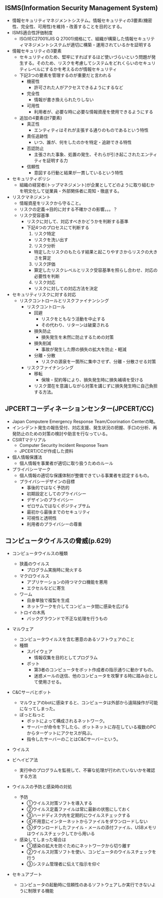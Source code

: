 ## ISMS(Information Security Management System)
- 情報セキュリティマネジメントシステム。情報セキュリティの3要素(機密性、完全性、可用性)を維持・改善することを目的とする。
- ISMS適合性評価制度
  - ISO/IEC27001(JIS Q 27001)規格にて、組織が構築した情報セキュリティマネジメントシステムが適切に構築・運用されているかを証明する
- 情報セキュリティの3要素
  - セキュリティのため、堅牢にすればするほど使いづらいという問題が発生する。そのため、リスクを考慮してシステムをどれくらいのセキュリティレベルにするかを考えるのが情報セキュリティ
  - 下記3つの要素を管理するのが重要だと言われる
    - 機密性
      - 許可された人がアクセスできるようにするなど
    - 完全性
      - 情報が書き換えられたりしない
    - 可用性
      - 利用者が、必要な時に必要な情報資産を使用できるようにする
  - 追加の4要素(計7要素)
    - 真正性
      - エンティティはそれが主張する通りのものであるという特性
    - 責任追跡性
      - いつ、誰が、何をしたのかを特定・追跡できる特性
    - 否認防止
      - 主張された事象、処置の発生、それらが引き起こされたエンティティを証明する力
    - 信頼性
      - 意図する行動と結果が一貫しているという特性
- セキュリティポリシ
  - 組織の経営者(トップマネジメント)が企業としてどのように取り組むかを明文化して従業員・外部関係者に周知・徹底する。
- リスクマネジメント
  - 情報資産をリスクから守ること。
  - リスクの定義→目的に対する不確かさの影響。。。？
  - リスク受容基準
    - リスクに対して、対応すべきかどうかを判断する基準
    - 下記4つのプロセスにて判断する
      1. リスク特定
        - リスクを洗い出す
      2. リスク分析
        - 特定したリスクのもたらす結果と起こりやすさからリスクの大きさを算定
      3. リスク評価
        - 算定したリスクレベルとリスク受容基準を照らし合わせ、対応の必要性を判断
      4. リスク対応
        - リスクに対しての対応方法を決定
- セキュリティリスクに対する対応
  - リスクコントロールとリスクファイナンシング
    - リスクコントロール
      - 回避
        - リスクをともなう活動を中止する
        - その代わり、リターンは破棄される
      - 損失防止
        - 損失発生を未然に防止するための対策
      - 損失削減
        - 事故が発生した際の損失の拡大を防止・軽減
      - 分離・分散
        - リスクの源泉を一箇所に集中させず、分離・分散させる対策
    - リスクファイナンシング
      - 移転
        - 保険・契約等により、損失発生時に損失補填を受ける
      - リスク潜在を意識しながら対策を講じずに損失発生時に自己負担する方法。

## JPCERTコーディネーションセンター(JPCERT/CC)
- Japan Computere Emergency Response Team/Coorination Centerの略。
- インシデント発生の報告受付、対応支援、発生状況の把握、手口の分析、再発防止のための対策の検討や助言を行なっている。
- CSIRTマテリアル
  - Computer Security Incident Response Team
  - JPCERT/CCが作成した資料
- 個人情報保護法
  - 個人情報を事業者が適切に取り扱うためのルール
- プライバシーマーク
  - 個人情報の適切な保護体制が整備できている事業者を認定するもの。
  - プライバシーデザインの目標
    - 事後的ではなく予防的
    - 初期設定としてのプライバシー
    - デザインのプライバシー
    - ゼロサムではなくポジティブサム
    - 最初から最後までのセキュリティ
    - 可視性と透明性
    - 利用者のプライバシーの尊重

## コンピュータウイルスの脅威(p.629)
- コンピュータウイルスの種類
  - 狭義のウイルス
    - プログラム実施時に発火する
  - マクロウイルス
    - アプリケーションの持つマクロ機能を悪用
    - エクセルなどに寄生
  - ワーム
    - 自身単独で複製を生成
    - ネットワークを介してコンピュータ間に感染を広げる
  - トロイの木馬
    - バックグラウンドで不正な処理を行うもの

- マルウェア
  - コンピュータウイルスを含む悪意のあるソフトウェアのこと
  - 種類
    - スパイウェア
      - 情報収集を目的としてプログラム
    - ボット
      - 第3者のコンピュータをボット作成者の指示通りに動かすもの。
      - 迷惑メールの送信、他のコンピュータを攻撃する時に踏み台として使用させる。

- C&Cサーバとボット
  - マルウェアのbotに感染すると、コンピュータは外部から遠隔操作が可能になってしまった。
  - ぼっとねっと
    - ボットによって構成されるネットワーク。
    - サーバーが命令を下したら、ボットネットに存在している複数のPCからターゲットにアクセスが飛ぶ。
    - 指令したサーバーのことはC&Cサーバーという。

- ウイルス
- ビヘイビア法
  - 実行中のプログラムを監視して、不審な処理が行われていないかを確認する方法
- ウイルスの予防と感染時の対処
  - 予防
    - ①ウイルス対策ソフトを導入する
    - ②ウイルス定義ファイルは常に最新の状態にしておく
    - ③ハードディスク内を定期的にウイルスチェックする
    - ④不用意にインターネットからファイルをダウンロードしない
    - ⑤ダウンロードしたファイル・メールの添付ファイル、USBメモリはウイルスチェックしてから用いる
  - 感染してしまった場合は
    - ①感染の拡大を防ぐためにネットワークから切り離す
    - ②ウイルス対策ソフトを使い、コンピュータのウイルスチェックを行う
    - ③システム管理者に伝えて指示を仰ぐ
- セキュアブート
  - コンピュータの起動時に信頼性のあるソフトウェアしか実行できないように制限する機能
